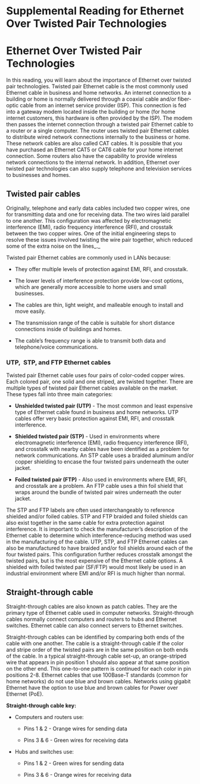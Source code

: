 Supplemental Reading for Ethernet Over Twisted Pair Technologies
================================================================

Ethernet Over Twisted Pair Technologies 
========================================

In this reading, you will learn about the importance of Ethernet over twisted pair technologies. Twisted pair Ethernet cable is the most commonly used Ethernet cable in business and home networks. An internet connection to a building or home is normally delivered through a coaxial cable and/or fiber-optic cable from an internet service provider (ISP). This connection is fed into a gateway modem located inside the building or home (for home internet customers, this hardware is often provided by the ISP). The modem then passes the internet connection through a twisted pair Ethernet cable to a router or a single computer. The router uses twisted pair Ethernet cables to distribute wired network connections internally to the business or home. These network cables are also called CAT cables. It is possible that you have purchased an Ethernet CAT5 or CAT6 cable for your home internet connection. Some routers also have the capability to provide wireless network connections to the internal network. In addition, Ethernet over twisted pair technologies can also supply telephone and television services to businesses and homes.

Twisted pair cables
-------------------

Originally, telephone and early data cables included two copper wires, one for transmitting data and one for receiving data. The two wires laid parallel to one another. This configuration was affected by electromagnetic interference (EMI), radio frequency interference (RFI), and crosstalk between the two copper wires. One of the initial engineering steps to resolve these issues involved twisting the wire pair together, which reduced some of the extra noise on the lines_._

Twisted pair Ethernet cables are commonly used in LANs because: 

*   They offer multiple levels of protection against EMI, RFI, and crosstalk.
    
*   The lower levels of interference protection provide low-cost options, which are generally more accessible to home users and small businesses. 
    
*   The cables are thin, light weight, and malleable enough to install and move easily.
    
*   The transmission range of the cable is suitable for short distance connections inside of buildings and homes. 
    
*   The cable’s frequency range is able to transmit both data and telephone/voice communications.
    

### UTP,  STP, and FTP Ethernet cables

Twisted pair Ethernet cable uses four pairs of color-coded copper wires. Each colored pair, one solid and one striped, are twisted together. There are multiple types of twisted pair Ethernet cables available on the market. These types fall into three main categories: 

*   **Unshielded twisted pair (UTP)** \- The most common and least expensive type of Ethernet cable found in business and home networks. UTP cables offer very basic protection against EMI, RFI, and crosstalk interference. 
    
*   **Shielded twisted pair (STP)** - Used in environments where electromagnetic interference (EMI), radio frequency interference (RFI), and crosstalk with nearby cables have been identified as a problem for network communications. An STP cable uses a braided aluminum and/or copper shielding to encase the four twisted pairs underneath the outer jacket. 
    
*   **Foiled twisted pair (FTP)** - Also used in environments where EMI, RFI, and crosstalk are a problem. An FTP cable uses a thin foil shield that wraps around the bundle of twisted pair wires underneath the outer jacket. 
    

The STP and FTP labels are often used interchangeably to reference shielded and/or foiled cables. STP and FTP braided and foiled shields can also exist together in the same cable for extra protection against interference. It is important to check the manufacturer’s description of the Ethernet cable to determine which interference-reducing method was used in the manufacturing of the cable. UTP, STP, and FTP Ethernet cables can also be manufactured to have braided and/or foil shields around each of the four twisted pairs. This configuration further reduces crosstalk amongst the twisted pairs, but is the most expensive of the Ethernet cable options. A shielded with foiled twisted pair (SF/FTP) would most likely be used in an industrial environment where EMI and/or RFI is much higher than normal.

Straight-through cable
----------------------

Straight-through cables are also known as patch cables. They are the primary type of Ethernet cable used in computer networks. Straight-through cables normally connect computers and routers to hubs and Ethernet switches. Ethernet cable can also connect servers to Ethernet switches. 

Straight-through cables can be identified by comparing both ends of the cable with one another. The cable is a straight-through cable if the color and stripe order of the twisted pairs are in the same position on both ends of the cable. In a typical straight-through cable set-up, an orange-striped wire that appears in pin position 1 should also appear at that same position on the other end. This one-to-one pattern is continued for each color in pin positions 2-8. Ethernet cables that use 100Base-T standards (common for home networks) do not use blue and brown cables. Networks using gigabit Ethernet have the option to use blue and brown cables for Power over Ethernet (PoE).

**Straight-through cable key:**

*   Computers and routers use:
    
    *   Pins 1 & 2 - Orange wires for sending data
        
    *   Pins 3 & 6 - Green wires for receiving data 
        
*   Hubs and switches use:
    
    *   Pins 1 & 2 - Green wires for sending data
        
    *   Pins 3 & 6 - Orange wires for receiving data